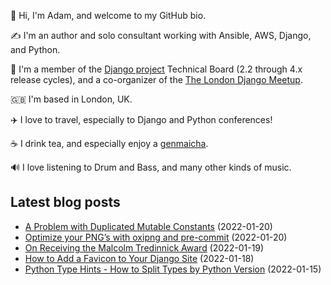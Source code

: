 <p>👋 Hi, I'm Adam, and welcome to my GitHub bio.<p>✍️ I'm an author and solo consultant working with Ansible, AWS, Django, and Python.<p>🦄 I'm a member of the <a class="reference external" href="https://www.djangoproject.com/foundation/teams/">Django project</a> Technical Board (2.2 through 4.x release cycles), and a co-organizer of the <a class="reference external" href="https://www.djangolondon.com/">The London Django Meetup</a>.<p>🇬🇧 I'm based in London, UK.<p>✈️ I love to travel, especially to Django and Python conferences!<p>☕️ I drink tea, and especially enjoy a <a class="reference external" href="https://en.wikipedia.org/wiki/Genmaicha">genmaicha</a>.<p>🔊 I love listening to Drum and Bass, and many other kinds of music.</p></p></p></p></p></p></p>

## Latest blog posts

* [A Problem with Duplicated Mutable Constants](https://adamj.eu/tech/2022/01/20/a-problem-with-duplicated-mutable-constants/) (2022-01-20)
* [Optimize your PNG’s with oxipng and pre-commit](https://adamj.eu/tech/2022/01/20/optimize-your-pngs-with-oxipng-and-pre-commit/) (2022-01-20)
* [On Receiving the Malcolm Tredinnick Award](https://adamj.eu/tech/2022/01/19/on-receiving-the-malcolm-tredinnick-award/) (2022-01-19)
* [How to Add a Favicon to Your Django Site](https://adamj.eu/tech/2022/01/18/how-to-add-a-favicon-to-your-django-site/) (2022-01-18)
* [Python Type Hints - How to Split Types by Python Version](https://adamj.eu/tech/2022/01/15/python-type-hints-how-to-split-types-by-python-version/) (2022-01-15)